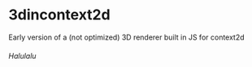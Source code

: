 # 3dincontext2d
Early version of a (not optimized) 3D renderer built in JS for context2d

###### Halulalu
